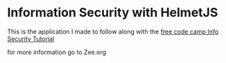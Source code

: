 # Information Security with HelmetJS

This is the application I made to follow along with the [free code camp Info Security Tutorial](https://www.freecodecamp.org/learn/information-security/information-security-with-helmetjs/)

for more information go to Zee.org
